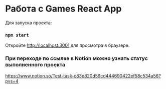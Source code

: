 # Работа с Games React App

Для запуска проекта:

### `npm start`

Откройте [http://localhost:3001](http://localhost:3001) для просмотра в браузере.


### При переходе по ссылке в Notion можно узнать статус выполненного проекта
https://www.notion.so/Test-task-c83e820d59cd444690422ef58c534a56?pvs=4